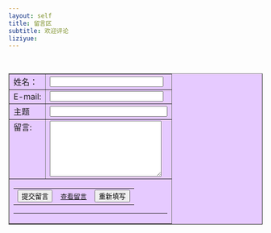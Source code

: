 ```yaml
---
layout: self
title: 留言区
subtitle: 欢迎评论
liziyue: 
---
```

<form method="post" action="sava_book.php">
  		<table border=1 width=500 align="center" cellpadding=3 cellspacing=2 bgcolor=#E6CAFF>
  			<tr>
  				<td>姓名：</td>
  				<td><input type="text" name="name" size="25"></td>
  			</tr>
  			<tr>
  				<td>E-mail:</td>
  				<td><input type="text" name="email" size="25"></td>
  			</tr>
  			<tr>
  				<td>主题</td>
  				<td><input type="text" name="title" size="26"></td>
  			</tr>
  			<br>
  			<tr>
  				<td valign="top">留言:</td>
  				<td><textarea rows="7" cols="25" name="content"></textarea></td>
  			</tr>
  			<td colspan="3">
  			<table align="center" width="100%" cellspacing="0" cellpadding="0" bordercolordark="#ffccff">
  				<tr>
  					<td align="center"><input type="submit" value="提交留言"></td>
  					<td align="center"><a href="ViewMessageServlet"><font size="2">查看留言</font></a></td>
  					<td align="center"><input type="reset" value="重新填写"></td>
  				</tr>
  			</table>
  			<hr>
  			</td>
  			</table>
  		</form>

